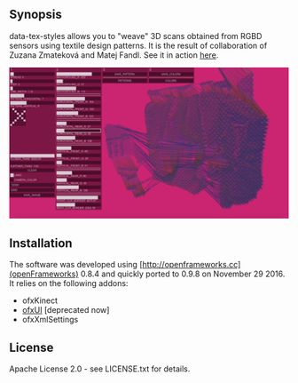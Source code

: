 ## Synopsis

data-tex-styles allows you to "weave" 3D scans obtained from RGBD sensors using textile design patterns. It is the result of collaboration of Zuzana Zmateková and Matej Fandl. See it in action [here](https://www.youtube.com/watch?v=zAPDYh8-FzM).

![data-text-styles screenshot](screenshot.png)

## Installation

The software was developed using [http://openframeworks.cc](openFrameworks) 0.8.4 and quickly ported to 0.9.8 on November 29 2016. It relies on the following addons:

* ofxKinect
* [ofxUI](https://github.com/rezaali/ofxUI) [deprecated now]
* ofxXmlSettings

## License

Apache License 2.0 - see LICENSE.txt for details.
